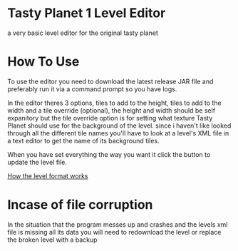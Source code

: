# Tasty Planet 1 Level Editor
a very basic level editor for the original tasty planet

# How To Use
To use the editor you need to download the latest release JAR file and preferably run it via a command prompt so you have logs.

In the editor theres 3 options, tiles to add to the height, tiles to add to the width and a tile override (optional), the height and width should be self expanitory but the tile override option is for setting what texture Tasty Planet should use for the background of the level.
since i haven't like looked through all the different tile names you'll have to look at a level's XML file in a text editor to get the name of its background tiles.

When you have set everything the way you want it click the button to update the level file.

[How the level format works](https://tastyplanet.fandom.com/wiki/Tasty_Planet_1_Level_Format)

# Incase of file corruption

In the situation that the program messes up and crashes and the levels xml file is missing all its data you will need to redownload the level or replace the broken level
with a backup
